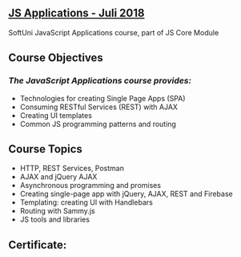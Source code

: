 ## [JS Applications - Juli 2018](https://softuni.bg/trainings/1970/js-applications-july-2018)
SoftUni JavaScript Applications course, part of JS Core Module

## Course Objectives
### **_The JavaScript Applications course provides:_**
  - Technologies for creating Single Page Apps (SPA)
  - Consuming RESTful Services (REST) with AJAX
  - Creating UI templates
  - Common JS programming patterns and routing

## Course Topics
  - HTTP, REST Services, Postman
  - AJAX and jQuery AJAX
  - Asynchronous programming and promises
  - Creating single-page app with jQuery, AJAX, REST and Firebase
  - Templating: creating UI with Handlebars
  - Routing with Sammy.js
  - JS tools and libraries 
 ## Certificate:


